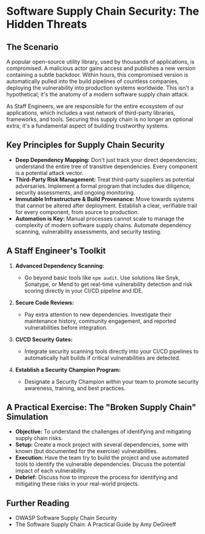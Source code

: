 # Software Supply Chain Security: The Hidden Threats

## The Scenario

A popular open-source utility library, used by thousands of applications, is compromised. A malicious actor gains access and publishes a new version containing a subtle backdoor. Within hours, this compromised version is automatically pulled into the build pipelines of countless companies, deploying the vulnerability into production systems worldwide. This isn't a hypothetical; it's the anatomy of a modern software supply chain attack.

As Staff Engineers, we are responsible for the entire ecosystem of our applications, which includes a vast network of third-party libraries, frameworks, and tools. Securing this supply chain is no longer an optional extra; it's a fundamental aspect of building trustworthy systems.

## Key Principles for Supply Chain Security

- **Deep Dependency Mapping:** Don't just track your direct dependencies; understand the entire tree of transitive dependencies. Every component is a potential attack vector.
- **Third-Party Risk Management:** Treat third-party suppliers as potential adversaries. Implement a formal program that includes due diligence, security assessments, and ongoing monitoring.
- **Immutable Infrastructure & Build Provenance:** Move towards systems that cannot be altered after deployment. Establish a clear, verifiable trail for every component, from source to production.
- **Automation is Key:** Manual processes cannot scale to manage the complexity of modern software supply chains. Automate dependency scanning, vulnerability assessments, and security testing.

## A Staff Engineer's Toolkit

1.  **Advanced Dependency Scanning:**

    - Go beyond basic tools like `npm audit`. Use solutions like Snyk, Sonatype, or Mend to get real-time vulnerability detection and risk scoring directly in your CI/CD pipeline and IDE.

2.  **Secure Code Reviews:**

    - Pay extra attention to new dependencies. Investigate their maintenance history, community engagement, and reported vulnerabilities before integration.

3.  **CI/CD Security Gates:**

    - Integrate security scanning tools directly into your CI/CD pipelines to automatically halt builds if critical vulnerabilities are detected.

4.  **Establish a Security Champion Program:**
    - Designate a Security Champion within your team to promote security awareness, training, and best practices.

## A Practical Exercise: The "Broken Supply Chain" Simulation

- **Objective:** To understand the challenges of identifying and mitigating supply chain risks.
- **Setup:** Create a mock project with several dependencies, some with known (but documented for the exercise) vulnerabilities.
- **Execution:** Have the team try to build the project and use automated tools to identify the vulnerable dependencies. Discuss the potential impact of each vulnerability.
- **Debrief:** Discuss how to improve the process for identifying and mitigating these risks in your real-world projects.

## Further Reading

- OWASP Software Supply Chain Security
- The Software Supply Chain: A Practical Guide by Amy DeGreeff
